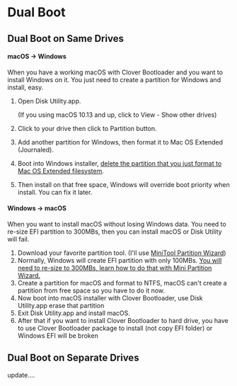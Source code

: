 # Dual Boot

## Dual Boot on Same Drives

#### macOS -> Windows

When you have a working macOS with Clover Bootloader and you want to install Windows on it. You just need to create a partition for Windows and install, easy.

1. Open Disk Utility.app.

   (If you using macOS 10.13 and up, click to View - Show other drives) 

2. Click to your drive then click to Partition button.

3. Add another partition for Windows, then format it to Mac OS Extended (Journaled).

4. Boot into Windows installer, [delete the partition that you just format to Mac OS Extended filesystem](https://i.imgur.com/wmlhIJs.png).

5. Then install on that free space, Windows will override boot priority when install. You can fix it later.

#### Windows -> macOS

When you want to install macOS without losing Windows data. You need to re-size EFI partition to 300MBs, then you can install macOS or Disk Utility will fail.

1. Download your favorite partition tool. (I'll use [MiniTool Partition Wizard](https://www.partitionwizard.com/free-partition-manager.html))
2. Normally, Windows will create EFI partition with only 100MBs. [You will need to re-size to 300MBs, learn how to do that with Mini Partition Wizard.](https://www.partitionwizard.com/help/resize-partition.html)
3. Create a partition for macOS and format to NTFS, macOS can't create a partition from free space so you have to do it now.
4. Now boot into macOS installer with Clover Bootloader, use Disk Utility.app erase that partition
5. Exit Disk Utility.app and install macOS.
6. After that if you want to install Clover Bootloader to hard drive, you have to use Clover Bootloader package to install (not copy EFI folder) or Windows EFI will be broken

## Dual Boot on Separate Drives 

update....
